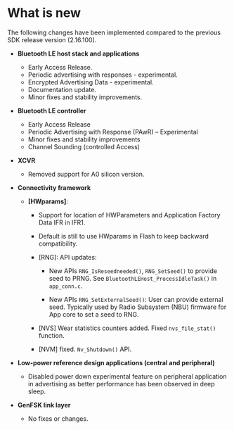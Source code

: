 # What is new

The following changes have been implemented compared to the previous SDK release version \(2.16.100\).

-   **Bluetooth LE host stack and applications**

    -   Early Access Release.
    -   Periodic advertising with responses - experimental.
    -   Encrypted Advertising Data - experimental.
    -   Documentation update.
    -   Minor fixes and stability improvements.
	
-   **Bluetooth LE controller**

    - Early Access Release
    - Periodic Advertising with Response (PAwR) – Experimental
    - Minor fixes and stability improvements
    - Channel Sounding (controlled Access)

-   **XCVR**

    -   Removed support for A0 silicon version.
-   **Connectivity framework**

    -   **\[HWparams\]**:
        -   Support for location of HWParameters and Application Factory Data IFR in IFR1.

        -   Default is still to use HWparams in Flash to keep backward compatibility.

        -   \[RNG\]: API updates:

            -   New APIs `RNG_IsReseedneeded()`, `RNG_SetSeed()` to provide seed to PRNG. See `BluetoothLEHost_ProcessIdleTask()` in `app_conn.c`.

            -   New APIs `RNG_SetExternalSeed()`: User can provide external seed. Typically used by Radio Subsystem \(NBU\) firmware for App core to set a seed to RNG.

        -   \[NVS\] Wear statistics counters added. Fixed `nvs_file_stat()` function.

        -   \[NVM\] fixed. `Nv_Shutdown()` API.

-   **Low-power reference design applications \(central and peripheral\)**

    -   Disabled power down experimental feature on peripheral application in advertising as better performance has been observed in deep sleep.
-   **GenFSK link layer**

    -   No fixes or changes.

